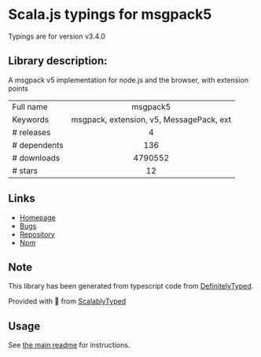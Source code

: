 
# Scala.js typings for msgpack5

Typings are for version v3.4.0

## Library description:
A msgpack v5 implementation for node.js and the browser, with extension points

|                    |                 |
| ------------------ | :-------------: |
| Full name          | msgpack5 |
| Keywords           | msgpack, extension, v5, MessagePack, ext |
| # releases         | 4 |
| # dependents       | 136 |
| # downloads        | 4790552 |
| # stars            | 12 |

## Links
- [Homepage](https://github.com/mcollina/msgpack5)
- [Bugs](https://github.com/mcollina/msgpack5/issues)
- [Repository](https://github.com/mcollina/msgpack5)
- [Npm](https://www.npmjs.com/package/msgpack5)
    


## Note
This library has been generated from typescript code from [DefinitelyTyped](https://definitelytyped.org).

Provided with :purple_heart: from [ScalablyTyped](https://github.com/oyvindberg/ScalablyTyped)

## Usage
See [the main readme](../../readme.md) for instructions.


